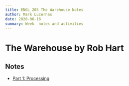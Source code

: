 ```yaml
---
title: ENGL 205 The Warehouse Notes
author: Mark Lucernas
date: 2020-06-16
summary: Week  notes and activities
---
```



# The Warehouse by Rob Hart

## Notes

  - [Part 1: Processing](notes/part-1)
